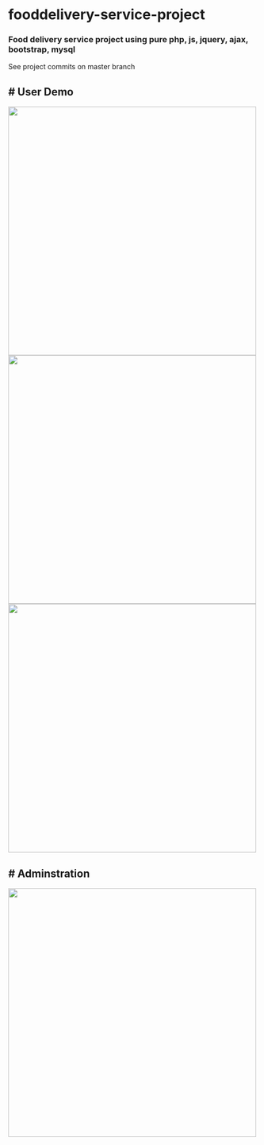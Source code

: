 # fooddelivery-service-project
<h3>Food delivery service project using pure php, js, jquery, ajax, bootstrap, mysql</h3>See project commits on master branch
<h2># User Demo</h2>
<img src="https://user-images.githubusercontent.com/130377420/235922496-cccbc002-7dbe-43ab-ae8a-a8b032fa1d9f.png" width="500px"/>
<img src="https://user-images.githubusercontent.com/130377420/235924150-22ed3d7d-fd78-4c72-a194-dfea47d24206.png" width="500px"/>
<img src="https://user-images.githubusercontent.com/130377420/235925902-55ba65e4-9f42-4fc1-803b-3dfb9ae40e90.png" width="500px"/>
<h2># Adminstration</h2>
<img src="https://user-images.githubusercontent.com/130377420/235926759-94d50126-069d-486f-9abf-c45c2310c019.png" width="500px"/>
